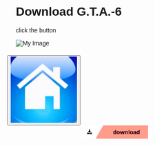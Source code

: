 <html>
 <head>
   <title>wow</title>
  <style>
     body {
            background-image: url("R.jpeg"); 
            background-size: cover; 
            background-repeat: no-repeat;
            background-attachment: fixed; 
            font-family: Arial, sans-serif;
            color: 
        }
        .content {
            padding: 20px;
        }
  </style>
 </head>
  <body background="Screenshot 2024-05-07 193200.png" >
   <div class="content">
        <h1>Download G.T.A.-6</h1>
        <p>click the button</p>
        <img src="my-image.jpg" alt="My Image">
    </div> 
   <a href="Rick Astley - Never Gonna Give You Up (Official Music Video).mp3">
     <down><a href="https://bulbuwad.github.io/GTA-6-Download/"><button style="arrow"><img src="Screenshot 2024-05-08 072535.png"></button></a></down>
      <center><img src="Screenshot 2024-05-07 203558.png" width="150"></center> 
   </a>
 </body>
</html>

